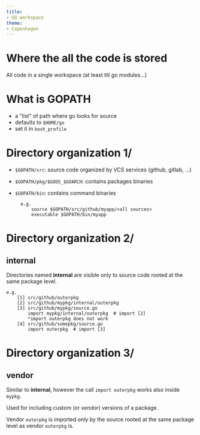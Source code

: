 ```yaml
---
title:
- GO workspace
theme:
- Copenhagen
---
```


# Where the all the code is stored

All code in a single workspace
(at least till go modules...)

# What is GOPATH

- a "list" of path where go looks for source
- defaults to `$HOME/go`
- set it in `bash_profile`


# Directory organization 1/

- `$GOPATH/src`: source code organized by VCS services (github, gitlab, ...)
- `$GOPATH/pkg/$GOOS_$GOARCH`: contains packages binaries
- `$GOPATH/bin`: contains command binaries

        e.g.
            source $GOPATH/src/github/myapp/<all sources>
            executable $GOPATH/bin/myapp

# Directory organization 2/

## internal

Directories named **internal** are visible only to source
code rooted at the same package level.


    e.g.
        [1] src/github/outerpkg
        [2] src/github/mypkg/internal/outerpkg
        [3] src/github/mypkg/source.go
            import mypkg/internal/outerpkg  # import [2]
            *import outerpkg does not work 
        [4] src/github/somepkg/source.go
            import outerpkg  # import [3]


# Directory organization 3/

## vendor

Similar to **internal**, however the call `import outerpkg`
works also inside `mypkg`.

Used for including custom (or *vendor*) versions of a package.

Vendor `outerpkg` is imported only by the source rooted at
the same package level as vendor `outerpkg` is.
